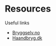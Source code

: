 # Resources
Useful links

* [Bryggselv.no](http://www.bryggselv.no/ "bryggselv")
* [Haandbryg.dk](http://www.haandbryg.dk/ "haandbrygg")

